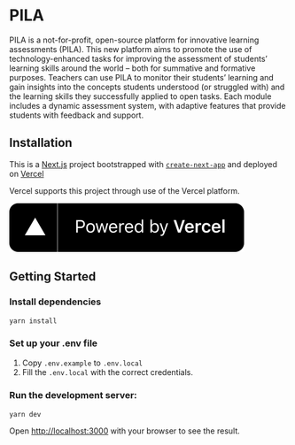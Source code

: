 # PILA

PILA is a not-for-profit, open-source platform for innovative learning assessments (PILA). This new platform aims to promote the use of technology-enhanced tasks for improving the assessment of students’ learning skills around the world – both for summative and formative purposes. Teachers can use PILA to monitor their students’ learning and gain insights into the concepts students understood (or struggled with) and the learning skills they successfully applied to open tasks. Each module includes a dynamic assessment system, with adaptive features that provide students with feedback and support.

## Installation 

This is a [Next.js](https://nextjs.org/) project bootstrapped with [`create-next-app`](https://github.com/vercel/next.js/tree/canary/packages/create-next-app) and deployed on [Vercel](https://vercel.com/?utm_source=pila-app&utm_campaign=oss)

Vercel supports this project through use of the Vercel platform.

[![Powered By Vercel](https://github.com/daveymoores/pila/blob/main/public/powered-by-vercel.svg?raw=true)](https://vercel.com/?utm_source=pila-app&utm_campaign=oss)

## Getting Started

### Install dependencies

```
yarn install
```

### Set up your .env file

1. Copy `.env.example` to `.env.local`
2. Fill the `.env.local` with the correct credentials.


### Run the development server:

```
yarn dev
```

Open [http://localhost:3000](http://localhost:3000) with your browser to see the result.

